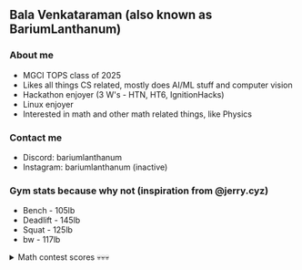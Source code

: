 ## Bala Venkataraman (also known as BariumLanthanum)

### About me
- MGCI TOPS class of 2025
- Likes all things CS related, mostly does AI/ML stuff and computer vision
- Hackathon enjoyer (3 W's - HTN, HT6, IgnitionHacks)
- Linux enjoyer
- Interested in math and other math related things, like Physics

### Contact me
- Discord: bariumlanthanum
- Instagram: bariumlanthanum (inactive)

### Gym stats because why not (inspiration from @jerry.cyz)
- Bench - 105lb
- Deadlift - 145lb
- Squat - 125lb 
- bw - 117lb

<details>
  <summary> Math contest scores 💀💀💀</summary>
  
  - AMC12 : 100ish
  - AIME : 7
  - Euclid : 80
  
</details>
